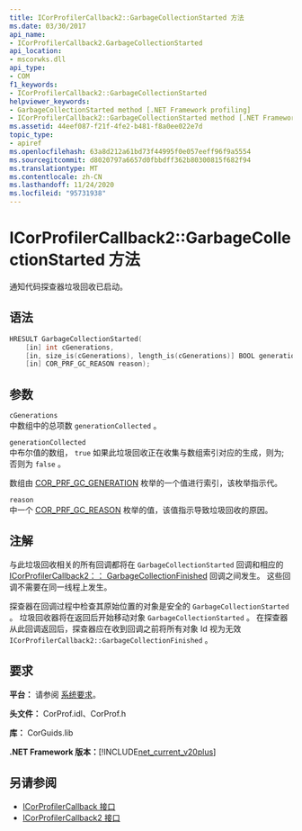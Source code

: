 ```yaml
---
title: ICorProfilerCallback2::GarbageCollectionStarted 方法
ms.date: 03/30/2017
api_name:
- ICorProfilerCallback2.GarbageCollectionStarted
api_location:
- mscorwks.dll
api_type:
- COM
f1_keywords:
- ICorProfilerCallback2::GarbageCollectionStarted
helpviewer_keywords:
- GarbageCollectionStarted method [.NET Framework profiling]
- ICorProfilerCallback2::GarbageCollectionStarted method [.NET Framework profiling]
ms.assetid: 44eef087-f21f-4fe2-b481-f8a0ee022e7d
topic_type:
- apiref
ms.openlocfilehash: 63a8d212a61bd73f44995f0e057eeff96f9a5554
ms.sourcegitcommit: d8020797a6657d0fbbdff362b80300815f682f94
ms.translationtype: MT
ms.contentlocale: zh-CN
ms.lasthandoff: 11/24/2020
ms.locfileid: "95731938"
---
```

# <a name="icorprofilercallback2garbagecollectionstarted-method"></a>ICorProfilerCallback2::GarbageCollectionStarted 方法

通知代码探查器垃圾回收已启动。  
  
## <a name="syntax"></a>语法  
  
```cpp  
HRESULT GarbageCollectionStarted(  
    [in] int cGenerations,  
    [in, size_is(cGenerations), length_is(cGenerations)] BOOL generationCollected[],  
    [in] COR_PRF_GC_REASON reason);  
```  
  
## <a name="parameters"></a>参数  

 `cGenerations`  
 中数组中的总项数 `generationCollected` 。  
  
 `generationCollected`  
 中布尔值的数组， `true` 如果此垃圾回收正在收集与数组索引对应的生成，则为; 否则为 `false` 。  
  
 数组由 [COR_PRF_GC_GENERATION](cor-prf-gc-generation-enumeration.md) 枚举的一个值进行索引，该枚举指示代。  
  
 `reason`  
 中一个 [COR_PRF_GC_REASON](cor-prf-gc-reason-enumeration.md) 枚举的值，该值指示导致垃圾回收的原因。  
  
## <a name="remarks"></a>注解  

 与此垃圾回收相关的所有回调都将在 `GarbageCollectionStarted` 回调和相应的 [ICorProfilerCallback2：： GarbageCollectionFinished](icorprofilercallback2-garbagecollectionfinished-method.md) 回调之间发生。 这些回调不需要在同一线程上发生。  
  
 探查器在回调过程中检查其原始位置的对象是安全的 `GarbageCollectionStarted` 。 垃圾回收器将在返回后开始移动对象 `GarbageCollectionStarted` 。 在探查器从此回调返回后，探查器应在收到回调之前将所有对象 Id 视为无效 `ICorProfilerCallback2::GarbageCollectionFinished` 。  
  
## <a name="requirements"></a>要求  

 **平台：** 请参阅 [系统要求](../../get-started/system-requirements.md)。  
  
 **头文件：** CorProf.idl、CorProf.h  
  
 **库：** CorGuids.lib  
  
 **.NET Framework 版本：**[!INCLUDE[net_current_v20plus](../../../../includes/net-current-v20plus-md.md)]  
  
## <a name="see-also"></a>另请参阅

- [ICorProfilerCallback 接口](icorprofilercallback-interface.md)
- [ICorProfilerCallback2 接口](icorprofilercallback2-interface.md)
